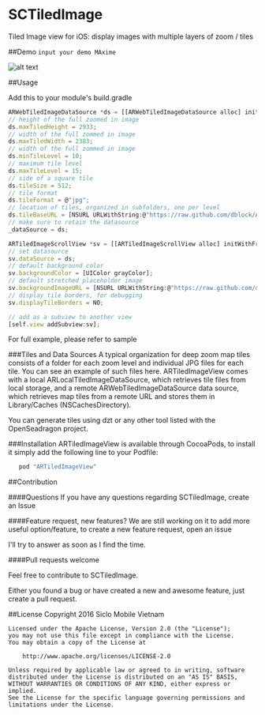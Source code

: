# SCTiledImage
Tiled Image view for iOS: display images with multiple layers of zoom / tiles

##Demo
`input your demo MAxime`

![alt text](https://github.com/dblock/ARTiledImageView/raw/master/Screenshots/goya3.gif "Demo")

##Usage

Add this to your module's build.gradle
```javascript
ARWebTiledImageDataSource *ds = [[ARWebTiledImageDataSource alloc] init];
// height of the full zoomed in image
ds.maxTiledHeight = 2933;
// width of the full zommed in image
ds.maxTiledWidth = 2383;
// width of the full zommed in image
ds.minTileLevel = 10;
// maximum tile level
ds.maxTileLevel = 15;
// side of a square tile
ds.tileSize = 512;
// tile format
ds.tileFormat = @"jpg";
// location of tiles, organized in subfolders, one per level
ds.tileBaseURL = [NSURL URLWithString:@"https://raw.github.com/dblock/ARTiledImageView/master/Demo/Tiles/SenoraSabasaGarcia/tiles"];
// make sure to retain the datasource
_dataSource = ds;

ARTiledImageScrollView *sv = [[ARTiledImageScrollView alloc] initWithFrame:self.view.bounds];
// set datasource
sv.dataSource = ds;
// default background color
sv.backgroundColor = [UIColor grayColor];
// default stretched placeholder image
sv.backgroundImageURL = [NSURL URLWithString:@"https://raw.github.com/dblock/ARTiledImageView/master/Demo/Tiles/SenoraSabasaGarcia/large.jpg"];
// display tile borders, for debugging
sv.displayTileBorders = NO;

// add as a subview to another view
[self.view addSubview:sv];
```
For full example, please refer to sample

###Tiles and Data Sources
A typical organization for deep zoom map tiles consists of a folder for each zoom level and individual JPG files for each tile. You can see an example of such files here. ARTiledImageView comes with a local ARLocalTiledImageDataSource, which retrieves tile files from local storage, and a remote ARWebTiledImageDataSource data source, which retrieves map tiles from a remote URL and stores them in Library/Caches (NSCachesDirectory).

You can generate tiles using dzt or any other tool listed with the OpenSeadragon project.

###Installation
ARTiledImageView is available through CocoaPods, to install it simply add the following line to your Podfile:
```javascript
   pod "ARTiledImageView"
```


##Contribution

####Questions
If you have any questions regarding SCTiledImage, create an Issue

####Feature request, new features?
We are still working on it to add more useful option/feature,
to create a new feature request, open an issue

I'll try to answer as soon as I find the time.

####Pull requests welcome

Feel free to contribute to SCTiledImage.

Either you found a bug or have created a new and awesome feature, just create a pull request.


##License
Copyright 2016 Siclo Mobile Vietnam
```
Licensed under the Apache License, Version 2.0 (the "License");
you may not use this file except in compliance with the License.
You may obtain a copy of the License at

    http://www.apache.org/licenses/LICENSE-2.0

Unless required by applicable law or agreed to in writing, software
distributed under the License is distributed on an "AS IS" BASIS,
WITHOUT WARRANTIES OR CONDITIONS OF ANY KIND, either express or implied.
See the License for the specific language governing permissions and
limitations under the License.
```
